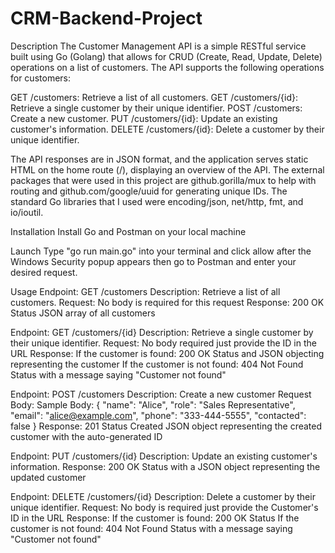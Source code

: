 # CRM-Backend-Project

Description 
The Customer Management API is a simple RESTful service built using Go (Golang) that allows for CRUD (Create, Read, Update, Delete) operations on a list of customers. The API supports the following operations for customers:

GET /customers: Retrieve a list of all customers.
GET /customers/{id}: Retrieve a single customer by their unique identifier.
POST /customers: Create a new customer.
PUT /customers/{id}: Update an existing customer's information.
DELETE /customers/{id}: Delete a customer by their unique identifier.

The API responses are in JSON format, and the application serves static HTML on the home route (/), displaying an overview of the API. The external packages that were used in this project are github.gorilla/mux to help with routing and github.com/google/uuid for generating unique IDs. The standard Go libraries that I used were encoding/json, net/http, fmt, and io/ioutil.

Installation
Install Go and Postman on your local machine 

Launch
Type "go run main.go" into your terminal and click allow after the Windows Security popup appears then go to Postman and enter your desired request.

Usage 
Endpoint: GET /customers
Description: Retrieve a list of all customers.
Request: No body is required for this request
Response: 
  200 OK Status 
  JSON array of all customers 

Endpoint: GET /customers/{id}
Description: Retrieve a single customer by their unique identifier.
Request: No body required just provide the ID in the URL
Response:
   If the customer is found: 200 OK Status and JSON objecting representing the customer
   If the customer is not found: 404 Not Found Status with a message saying "Customer not found"
   
Endpoint: POST /customers
Description: Create a new customer
Request Body:
  Sample Body:
  {
  "name": "Alice",
  "role": "Sales Representative",
  "email": "alice@example.com",
  "phone": "333-444-5555",
  "contacted": false
}
Response:
  201 Status Created
  JSON object representing the created customer with the auto-generated ID
  
Endpoint: PUT /customers/{id}
Description: Update an existing customer's information.
Response: 
  200 OK Status with a JSON object representing the updated customer

Endpoint: DELETE /customers/{id}
Description: Delete a customer by their unique identifier.
Request: No body is required just provide the Customer's ID in the URL
Response:
  If the customer is found: 200 OK Status
  If the customer is not found: 404 Not Found Status with a message saying "Customer not found"
